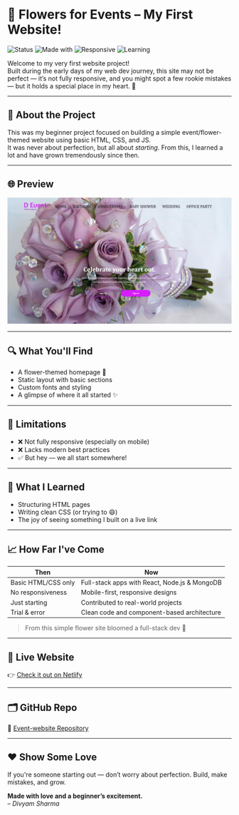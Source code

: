 # 🌸 Flowers for Events – My First Website!

![Status](https://img.shields.io/badge/first--project-proud-blueviolet)
![Made with](https://img.shields.io/badge/Made%20with-HTML%2FCSS-orange)
![Responsive](https://img.shields.io/badge/Responsive-No-red)
![Learning](https://img.shields.io/badge/Learning%20Path-Started%20Here-ff69b4)

Welcome to my very first website project!  
Built during the early days of my web dev journey, this site may not be perfect — it’s not fully responsive, and you might spot a few rookie mistakes — but it holds a special place in my heart. 💖

---

## 🌼 About the Project

This was my beginner project focused on building a simple event/flower-themed website using basic HTML, CSS, and JS.  
It was never about perfection, but all about *starting*. From this, I learned a lot and have grown tremendously since then.

---

## 🌐 Preview

![Website Screenshot](./preview.png)

---

## 🔍 What You'll Find

- A flower-themed homepage 🎀  
- Static layout with basic sections  
- Custom fonts and styling  
- A glimpse of where it all started ✨

---

## 🚫 Limitations

- ❌ Not fully responsive (especially on mobile)
- ❌ Lacks modern best practices
- ✅ But hey — we all start somewhere!

---

## 🌱 What I Learned

- Structuring HTML pages
- Writing clean CSS (or trying to 😄)
- The joy of seeing something I built on a live link

---

## 📈 How Far I've Come

| Then | Now |
|------|-----|
| Basic HTML/CSS only | Full-stack apps with React, Node.js & MongoDB |
| No responsiveness | Mobile-first, responsive designs |
| Just starting | Contributed to real-world projects |
| Trial & error | Clean code and component-based architecture |

> From this simple flower site bloomed a full-stack dev 🌱

---

## 🔗 Live Website

👉 [Check it out on Netlify](https://flowersforevent-divyam.netlify.app/)

---

## 🗂 GitHub Repo

🔗 [Event-website Repository](https://github.com/Divyamsharma-18/Event-website)

---

## ❤️ Show Some Love

If you're someone starting out — don’t worry about perfection. Build, make mistakes, and grow.

**Made with love and a beginner’s excitement.**  
– *Divyam Sharma*
